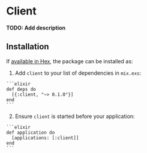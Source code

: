 # Client

**TODO: Add description**

## Installation

If [available in Hex](https://hex.pm/docs/publish), the package can be installed as:

  1. Add `client` to your list of dependencies in `mix.exs`:

    ```elixir
    def deps do
      [{:client, "~> 0.1.0"}]
    end
    ```

  2. Ensure `client` is started before your application:

    ```elixir
    def application do
      [applications: [:client]]
    end
    ```


